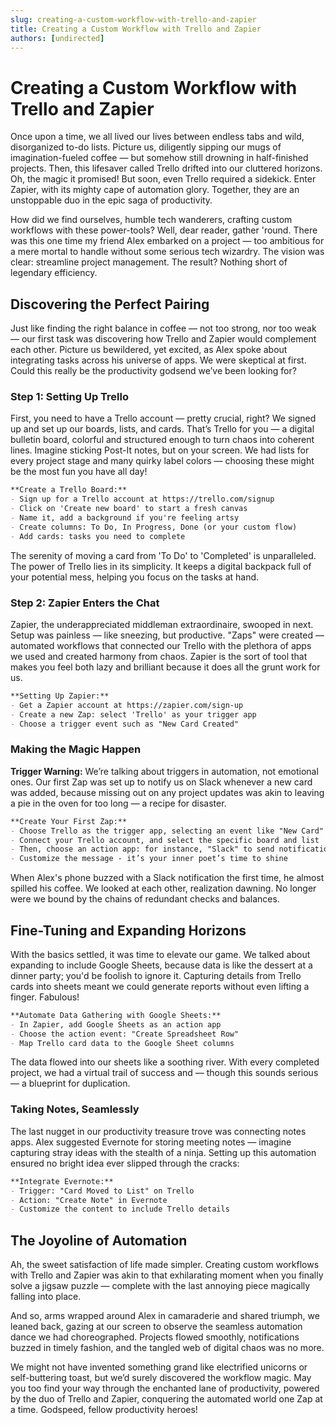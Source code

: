 ```yaml
---
slug: creating-a-custom-workflow-with-trello-and-zapier
title: Creating a Custom Workflow with Trello and Zapier
authors: [undirected]
---
```



# Creating a Custom Workflow with Trello and Zapier

Once upon a time, we all lived our lives between endless tabs and wild, disorganized to-do lists. Picture us, diligently sipping our mugs of imagination-fueled coffee — but somehow still drowning in half-finished projects. Then, this lifesaver called Trello drifted into our cluttered horizons. Oh, the magic it promised! But soon, even Trello required a sidekick. Enter Zapier, with its mighty cape of automation glory. Together, they are an unstoppable duo in the epic saga of productivity.

How did we find ourselves, humble tech wanderers, crafting custom workflows with these power-tools? Well, dear reader, gather 'round. There was this one time my friend Alex embarked on a project — too ambitious for a mere mortal to handle without some serious tech wizardry. The vision was clear: streamline project management. The result? Nothing short of legendary efficiency.

## Discovering the Perfect Pairing

Just like finding the right balance in coffee — not too strong, nor too weak — our first task was discovering how Trello and Zapier would complement each other. Picture us bewildered, yet excited, as Alex spoke about integrating tasks across his universe of apps. We were skeptical at first. Could this really be the productivity godsend we’ve been looking for?

### Step 1: Setting Up Trello

First, you need to have a Trello account — pretty crucial, right? We signed up and set up our boards, lists, and cards. That’s Trello for you — a digital bulletin board, colorful and structured enough to turn chaos into coherent lines. Imagine sticking Post-It notes, but on your screen. We had lists for every project stage and many quirky label colors — choosing these might be the most fun you have all day!

```markdown
**Create a Trello Board:**
- Sign up for a Trello account at https://trello.com/signup
- Click on 'Create new board' to start a fresh canvas
- Name it, add a background if you're feeling artsy
- Create columns: To Do, In Progress, Done (or your custom flow)
- Add cards: tasks you need to complete
```

The serenity of moving a card from 'To Do' to 'Completed' is unparalleled. The power of Trello lies in its simplicity. It keeps a digital backpack full of your potential mess, helping you focus on the tasks at hand.

### Step 2: Zapier Enters the Chat

Zapier, the underappreciated middleman extraordinaire, swooped in next. Setup was painless — like sneezing, but productive. "Zaps" were created — automated workflows that connected our Trello with the plethora of apps we used and created harmony from chaos. Zapier is the sort of tool that makes you feel both lazy and brilliant because it does all the grunt work for us. 

```markdown
**Setting Up Zapier:**
- Get a Zapier account at https://zapier.com/sign-up
- Create a new Zap: select 'Trello' as your trigger app
- Choose a trigger event such as "New Card Created"
```

### Making the Magic Happen

**Trigger Warning:** We’re talking about triggers in automation, not emotional ones. Our first Zap was set up to notify us on Slack whenever a new card was added, because missing out on any project updates was akin to leaving a pie in the oven for too long — a recipe for disaster.

```markdown
**Create Your First Zap:**
- Choose Trello as the trigger app, selecting an event like "New Card"
- Connect your Trello account, and select the specific board and list
- Then, choose an action app: for instance, "Slack" to send notifications
- Customize the message - it’s your inner poet’s time to shine
```

When Alex's phone buzzed with a Slack notification the first time, he almost spilled his coffee. We looked at each other, realization dawning. No longer were we bound by the chains of redundant checks and balances.

## Fine-Tuning and Expanding Horizons

With the basics settled, it was time to elevate our game. We talked about expanding to include Google Sheets, because data is like the dessert at a dinner party; you'd be foolish to ignore it. Capturing details from Trello cards into sheets meant we could generate reports without even lifting a finger. Fabulous!

```markdown
**Automate Data Gathering with Google Sheets:**
- In Zapier, add Google Sheets as an action app
- Choose the action event: "Create Spreadsheet Row"
- Map Trello card data to the Google Sheet columns
```

The data flowed into our sheets like a soothing river. With every completed project, we had a virtual trail of success and — though this sounds serious — a blueprint for duplication.

### Taking Notes, Seamlessly

The last nugget in our productivity treasure trove was connecting notes apps. Alex suggested Evernote for storing meeting notes — imagine capturing stray ideas with the stealth of a ninja. Setting up this automation ensured no bright idea ever slipped through the cracks:

```markdown
**Integrate Evernote:**
- Trigger: "Card Moved to List" on Trello
- Action: "Create Note" in Evernote
- Customize the content to include Trello details
```

## The Joyoline of Automation

Ah, the sweet satisfaction of life made simpler. Creating custom workflows with Trello and Zapier was akin to that exhilarating moment when you finally solve a jigsaw puzzle — complete with the last annoying piece magically falling into place.

And so, arms wrapped around Alex in camaraderie and shared triumph, we leaned back, gazing at our screen to observe the seamless automation dance we had choreographed. Projects flowed smoothly, notifications buzzed in timely fashion, and the tangled web of digital chaos was no more.

We might not have invented something grand like electrified unicorns or self-buttering toast, but we’d surely discovered the workflow magic. May you too find your way through the enchanted lane of productivity, powered by the duo of Trello and Zapier, conquering the automated world one Zap at a time. Godspeed, fellow productivity heroes!